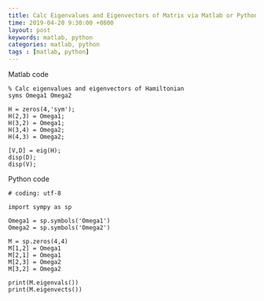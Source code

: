 ```yaml
---
title: Calc Eigenvalues and Eigenvectors of Matrix via Matlab or Python
time: 2019-04-20 9:30:00 +0800
layout: post
keywords: matlab, python
categories: matlab, python
tags : [matlab, python]
---
```


Matlab code

	% Calc eigenvalues and eigenvectors of Hamiltonian
	syms Omega1 Omega2
	
	H = zeros(4,'sym');
	H(2,3) = Omega1;
	H(3,2) = Omega1;
	H(3,4) = Omega2;
	H(4,3) = Omega2;
	
	[V,D] = eig(H);
	disp(D);
	disp(V);


Python code

	# coding: utf-8
	
	import sympy as sp
	
	Omega1 = sp.symbols('Omega1')
	Omega2 = sp.symbols('Omega2')
	
	M = sp.zeros(4,4)
	M[1,2] = Omega1
	M[2,1] = Omega1
	M[2,3] = Omega2
	M[3,2] = Omega2
	
	print(M.eigenvals())
	print(M.eigenvects())

